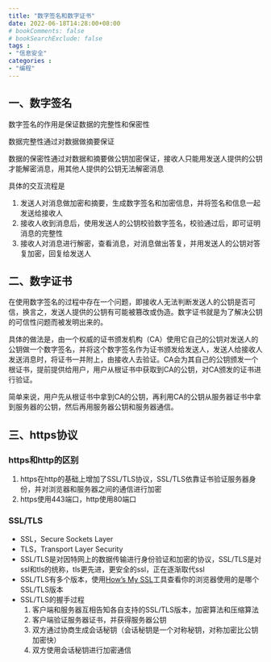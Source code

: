 ```yaml
---
title: "数字签名和数字证书"
date: 2022-06-18T14:28:00+08:00
# bookComments: false
# bookSearchExclude: false
tags :
- "信息安全"
categories : 
- "编程"
---
```


## 一、数字签名

数字签名的作用是保证数据的完整性和保密性

数据完整性通过对数据做摘要保证

数据的保密性通过对数据和摘要做公钥加密保证，接收人只能用发送人提供的公钥才能解密消息，用其他人提供的公钥无法解密消息

具体的交互流程是

1. 发送人对消息做加密和摘要，生成数字签名和加密信息，并将签名和信息一起发送给接收人
2. 接收人收到消息后，使用发送人的公钥校验数字签名，校验通过后，即可证明消息的完整性
3. 接收人对消息进行解密，查看消息，对消息做出答复，并用发送人的公钥对答复加密，回复给发送人

## 二、数字证书

在使用数字签名的过程中存在一个问题，即接收人无法判断发送人的公钥是否可信，换言之，发送人提供的公钥有可能被篡改或伪造。数字证书就是为了解决公钥的可信性问题而被发明出来的。

具体的做法是，由一个权威的证书颁发机构（CA）使用它自己的公钥对发送人的公钥做一个数字签名，并将这个数字签名作为证书颁发给发送人，发送人给接收人发送消息时，将证书一并附上，由接收人去验证。CA会为其自己的公钥颁发一个根证书，提前提供给用户，用户从根证书中获取到CA的公钥，对CA颁发的证书进行验证。

简单来说，用户先从根证书中拿到CA的公钥，再利用CA的公钥从服务器证书中拿到服务器的公钥，然后再用服务器公钥和服务器通信。

## 三、https协议

### https和http的区别

1. https在http的基础上增加了SSL/TLS协议，SSL/TLS依靠证书验证服务器身份，并对浏览器和服务器之间的通信进行加密
2. https使用443端口，http使用80端口

### SSL/TLS

- SSL，Secure Sockets Layer
- TLS，Transport Layer Security
- SSL/TLS是对因特网上的数据传输进行身份验证和加密的协议，SSL/TLS是对ssl和tls的统称，tls更先进，更安全的ssl，正在逐渐取代ssl
- SSL/TLS有多个版本，使用[How’s My SSL](https://www.howsmyssl.com/)工具查看你的浏览器使用的是哪个SSL/TLS版本
- SSL/TLS的握手过程
    1. 客户端和服务器互相告知各自支持的SSL/TLS版本，加密算法和压缩算法
    2. 客户端验证服务器证书，并获得服务器公钥
    3. 双方通过协商生成会话秘钥（会话秘钥是一个对称秘钥，对称加密比公钥加密快）
    4. 双方使用会话秘钥进行加密通信


